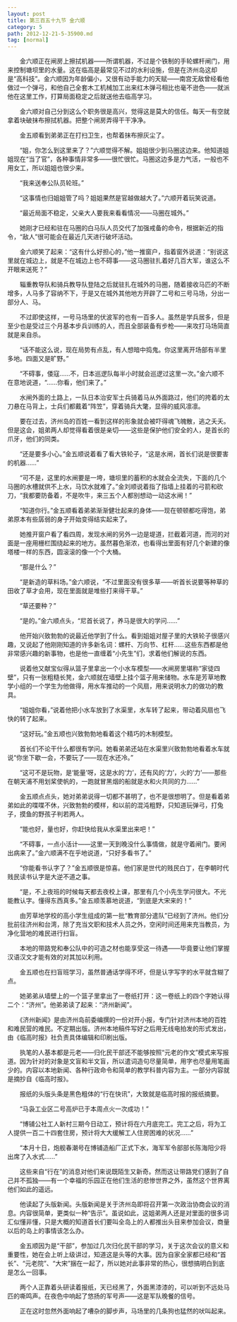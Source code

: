 ```yaml
---
layout: post
title: 第三百五十九节 金六顺
category: 5
path: 2012-12-21-5-35900.md
tag: [normal]
---
```


　　金六顺正在闸房上擦拭机器——所谓机器，不过是个铁制的手轮螺杆闸门，用来控制塘坝里的水量。这在临高是最常见不过的水利设施，但是在济州岛这却是“高科技”。金六顺因为年龄偏小，又很有动手能力的天赋——南宫无敌曾经看他做过一个弹弓，和他自己全套木工机械加工出来红木弹弓相比也毫不逊色——就派他在这里工作，打算局面稳定之后就送他去临高学习。

　　金六顺对自己分到这么个职务很是高兴，觉得这是莫大的信任。每天一有空就拿着块破抹布擦拭机器。把整个闸房弄得干干净净。

　　金五顺看到弟弟正在打扫卫生，也帮着抹布擦灰尘了。

　　“姐，你怎么到这里来了？”六顺觉得不解。姐姐很少到马圈这边来。他知道姐姐现在“当了官”，各种事情非常多——很忙很忙。马圈这边多是力气活，一般也不用女工，所以姐姐也很少来。

　　“我来送奉公队员轮班。”

　　“这事情也归姐姐管了吗？姐姐果然是官越做越大了。”六顺开着玩笑说道。

　　“最近局面不稳定，父亲大人要我来看看情况——马圈在城外。”

　　她刚才已经和驻在马圈的白马队人员交代了加强戒备的命令，根据新近的指令，“敌人”很可能会在最近几天进行破坏活动。

　　金六顺笑了起来：“这有什么好担心的，”他一推窗户，指着窗外说道：“别说这里就在城边上，就是不在城边上也不碍事——这马圈驻扎着好几百大军，谁这么不开眼来送死？”

　　辎重教导队和骑兵教导队登陆之后就驻扎在城外的马圈，随着接收马匹的不断增多，人马多了容纳不下，于是又在城外其他地方开辟了二号和三号马场，分出一部分人、马。

　　不过即使这样，一号马场里的伏波军的也有一百多人。虽然是学兵居多，但是至少也是受过三个月基本步兵训练的人，而且全部装备有步枪——来攻打马场简直就是来自杀。

　　“话不能这么说，现在局势有点乱，有人想暗中捣鬼。你这里离开场部有半里多地。四面又是旷野。”

　　“不碍事，倭寇……不，日本巡逻队每半小时就会巡逻过这里一次。”金六顺不在意地说道，“……你看，他们来了。”

　　水闸外面的土路上，一队日本治安军士兵骑着马从外面路过，他们的挎着的太刀悬在马背上，士兵们都戴着“阵笠”，穿着骑兵大氅，显得的威风凛凛。

　　要在过去，济州岛的百姓一看到这样的形象就会被吓得魂飞魄散，逃之夭夭。但是这会，姐弟两人却觉得看着很是亲切——这些是保护他们安全的人，是首长的爪牙，他们的同类。

　　“还是要多小心。”金五顺说着看了看大铁轮子，“这是水闸，首长们说是很要害的机器……”

　　“可不是，这里的水闸要是一垮，塘坝里的蓄积的水就会全流失，下面的几个马圈的水槽就供不上水，马饮水就难了。”金刘顺说着指了指墙上挂着的弓箭和砍刀，“我都要防备着，不是吹牛，来三五个人都别想动一动这水闸！”

　　“知道你行。”金五顺看着弟弟渐渐健壮起来的身体——现在顿顿都吃得饱，弟弟原本有些孱弱的身子开始变得结实起来了。

　　她推开窗户看了看四周，发现水闸的另外一边是堤道，拦截着河道，而河的对面是一座用栅栏围绕起来的地方。虽然暮色渐浓，也看得出里面有好几个新建的像塔楼一样的东西，圆滚滚的像一个个大桶。

　　“那是什么？”

　　“是新造的草料场。”金六顺说，“不过里面没有很多草——听首长说要等种草的田收了草才会用，现在里面就是堆些打来得干草。”

　　“草还要种？”

　　“是的。”金六顺点头，“尼首长说了，养马是很大的学问……”

　　他开始兴致勃勃的说最近他学到了什么。看到姐姐对屋子里的大铁轮子很感兴趣，又说起了他刚刚知道的许多新名词：螺杆、万向节、杠杆……这些东西都是他非常感兴趣的新事物，也是他一直缠着“小先生”们，求着他们解说的东西。

　　说着他又献宝似得从篮子里拿出一个小水车模型——水闸房里堪称“家徒四壁”，只有一张粗糙长凳，金六顺就在墙壁上挂个篮子用来储物。水车是芳草地教学小组的一个学生为他做得，用水车推动的一个风扇，用来说明水力的做功的教具。

　　“姐姐你看，”说着他把小水车放到了水渠里，水车转了起来，带动着风扇也飞快的转了起来。

　　“这好玩。”金五顺也兴致勃勃地看着这个精巧的木制模型。

　　首长们不论干什么都很有学问。她看弟弟还站在水渠里兴致勃勃地看着水车就说“你坐下歇一会，不要玩了——现在水还冷。”

　　“这可不是玩物，是‘能量’呀，这是水的‘力’，还有风的‘力’，火的‘力’——那些在朝天浦不用划桨使帆的，一跑就冒黑烟的船就是水和火共同的力……”

　　金五顺点点头，她对弟弟说得一切都不甚明了，也不是很想明了。但是看着弟弟如此的喋喋不休，兴致勃勃的模样，和以前的混沌粗野，只知道玩弹弓，打兔子，摸鱼的野孩子判若两人。

　　“能也好，量也好，你赶快给我从水渠里出来吧！”

　　“不碍事，一点小活计——这里一天到晚没什么事情做，就是守着闸门。要闲出病来了。”金六顺满不在乎地说道，“只好多看书了。”

　　“你能看书认字了？”金五顺很是惊喜。他们家是世代的贱民白丁，在李朝时代贱民读书认字是大逆不道之事。

　　“是，不上夜班的时候每天都去夜校上课，那里有几个小先生学问很大。不光能教认字。懂得东西真多。”金五顺羡慕地说道，“到底是大宋来的！”

　　由芳草地学校的高小学生组成的第一批“教育部分遣队”已经到了济州。他们分批前往济州和台湾，除了充当文职和技术人员之外，空闲时间还用来充当教员，为净化营地的难民进行扫盲。

　　本地的带路党和奉公队中的可造之材也能享受这一待遇——毕竟要让他们掌握汉语汉文才能有效的对其加以利用。

　　金五顺也在扫盲班学习，虽然普通话学得不坏，但是认字写字的水平就含糊了点。

　　她弟弟从墙壁上的一个篮子里拿出了一卷纸打开：这一卷纸上的四个字她认得二个：“济州”。他弟弟读了起来：“济州新闻”。

　　《济州新闻》是由济州岛前委编撰的一份对开小报，专门针对济州本地的百姓和难民营的难民。不定期出版。济州本地稿件写好之后用无线电拍发的形式发出，由《临高时报》社负责具体编辑和印刷出版。

　　执笔的人基本都是元老——归化民干部还不能够按照“元老的作文”模式来写报道。因为针对的对象是文盲和半文盲，所以遣词造句尽量简单，用字也尽量用笔画少的。内容以本地新闻、各种行政命令和简单的教学科普内容为主。一部分内容就是摘抄自《临高时报》。

　　报纸的头版头条是黑色粗体的“行在快讯”，大致就是临高时报的报纸摘要。

　　“马袅工业区二号高炉已于本周点火一次成功！”

　　“博铺公社工人新村三期今日动工，预计将在六月底完工。完工之后，将为工人提供一百二十四套住房，预计将大大缓解工人住房困难的状况……”

　　“本月十日，炮舰春潮号在博铺造船厂正式下水，海军军令部部长陈海阳少将出席了入水式……”

　　这些来自“行在”的消息对他们来说既陌生又新奇。然而这让带路党们感到了自己并不孤独——有一个幸福的乐园正在他们生活的悲惨世界之外，虽然这个世界离他们如此的遥远。

　　他读起了头版新闻。头版新闻是关于济州岛即将召开第一次政治协商会议的消息。内容很简单，更类似一种“告示”。虽说如此，这姐弟两人还是对里面的很多词汇似懂非懂，只是大概的知道首长们要叫全岛上的人都推出头目来参加会议，商量以后的岛上的事情该怎么办。

　　金五顺因为是“干部”，参加过几次归化民干部的学习，关于这次会议的意义和重要性，她在会上听上级讲过，知道这是头等的大事。因为自家全家都已经和“首长”、“元老院”、“大宋”捆在一起了，所以她对此事非常的热心，很想搞明白到底是怎么一回事。

　　两个人正靠着头研读着报纸，天已经黑了，外面黑漆漆的，可以听到不远处马匹的嘶鸣声。在夜色中响起了悠扬的军号声——这是军队晚餐的信号。

　　正在这时忽然外面响起了嘈杂的脚步声，马场里的几条狗也猛然的吠叫起来。
